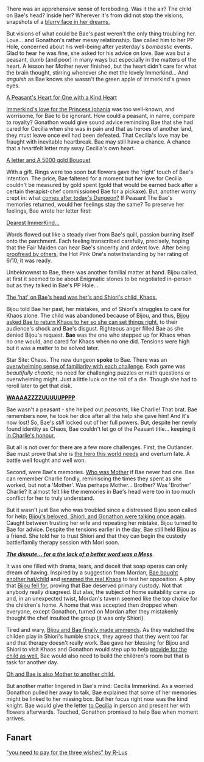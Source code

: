 There was an apprehensive sense of foreboding. Was it the air? The child on Bae's head? Inside her? Wherever it's from did not stop the visions, snapshots of a [blurry face in her dreams.](https://youtu.be/L7rBGepFrXA?t=824)

But visions of what could be Bae's past weren't the only thing troubling her. Love... and Gonathon's rather messy relationship. Bae called him to her PP Hole, concerned about his well-being after yesterday's _bombastic_ events. Glad to hear he was fine, she asked for his advice on love. Bae was but a peasant, dumb (and poor) in many ways but especially in the matters of the heart. A lesson her Mother never finished, but the heart didn't care for what the brain thought, stirring whenever she met the lovely Immerkind... And _anguish_ as Bae knows she wassn't the green apple of Immerkind's green eyes.

[A Peasant's Heart for One with a Kind Heart](#embed:https://youtu.be/L7rBGepFrXA?t=1318)

[Immerkind's love for the Princess Iphania](https://youtu.be/L7rBGepFrXA?t=1388) was too well-known, and worrisome, for Bae to be ignorant. How could a peasant, in name, compare to royalty? Gonathon would give sound advice reminding Bae that she had cared for Cecilia when she was in pain and that as heroes of another land, they must leave once evil had been defeated. That Cecilia's love may be fraught with inevitable heartbreak. Bae may still have a chance. A chance that a heartfelt letter may sway Cecilia's own heart.

[A letter and A 5000 gold Bouquet](#embed:https://youtu.be/L7rBGepFrXA?t=1762)

With a gift. Rings were too soon but flowers gave the 'right' touch of Bae's intention. The price, Bae faltered for a moment but her love for Cecilia couldn't be measured by gold spent (gold that would be earned back after a certain therapist-chef commissioned Bae for a pickaxe). But, another worry crept in: what [comes after today's Dungeon?](https://youtu.be/L7rBGepFrXA?t=2262) If Peasant The Bae's memories returned, would her feelings stay the same? To preserve her feelings, Bae wrote her letter first:

[Dearest ImmerKind...](#embed:https://youtu.be/L7rBGepFrXA?t=2543)

Words flowed out like a steady river from Bae's quill, passion burning itself onto the parchment. Each feeling transcribed carefully, precisely, hoping that the Fair Maiden can hear Bae's sincerity and ardent love. After being [proofread by others](https://youtu.be/L7rBGepFrXA?t=3130), the Hot Pink One's notwithstanding by her rating of 6/10, it was ready.

Unbeknownst to Bae, there was another familial matter at hand. Bijou called, at first it seemed to be about Enigmatic stones to be negotiated in-person but as they talked in Bae's PP Hole...

[The 'hat' on Bae's head was her's and Shiori's child, Khaos.](#embed:https://youtu.be/L7rBGepFrXA?t=3580)

Bijou told Bae her past, her mistakes, and of Shiori's struggles to care for Khaos alone. The child was abandoned because of Bijou, and thus, [Bijou asked Bae to return Khaos to her so she can set things right](https://youtu.be/L7rBGepFrXA?t=3620), to their audience's shock and Bae's disgust. Righteous anger filled Bae as she denied Bijou's request. **Bae** was the one who stepped up for Khaos when no one would, and cared for Khaos when no one did. Tensions were high but it was a matter to be solved later.

Star Site: Chaos. The new dungeon **spoke** to Bae. There was an [overwhelming sense of familiarity with each challenge](https://youtu.be/L7rBGepFrXA?t=4434). Each game was _beautifully chaotic_, no need for challenging puzzles or math questions or overwhelming might. Just a little luck on the roll of a die. Though she had to reroll later to get that disk.

[**WAAAAZZZZUUUUUPPPP**](#embed:https://www.youtube.com/watch?v=aSFZwinYaaU)

Bae wasn't a peasant - she helped out _peasants_, like Charlie! That brat. Bae remembers now, he took her dice after all the help she gave him! And it's now lost! So, Bae's _still_ locked out of her full powers. But, despite her newly found identity as Chaos, Bae couldn't let go of the Peasant title... keeping it [in Charlie's honour.](https://youtu.be/L7rBGepFrXA?t=5680)

But all is not over for there are a few more challenges. First, the Outlander. Bae must prove that she is [the hero this world needs](https://youtu.be/L7rBGepFrXA?t=6108) and overturn fate. A battle well fought and well won.

Second, were Bae's memories. [Who was Mother](https://youtu.be/L7rBGepFrXA?t=6505) if Bae never had one. Bae can remember Charlie fondly, reminiscing the times they spent as she worked, but not a 'Mother'. Was perhaps Mother... Brother? Was 'Brother' Charlie? It almost felt like the memories in Bae's head were too in too much conflict for her to truly understand.

But it wasn't just Bae who was troubled since a distressed Bijou soon called for help; [Bijou's beloved, Shiori, and Gonathon were talking once again](https://youtu.be/L7rBGepFrXA?t=10880). Caught between trusting her wife and repeating her mistake, Bijou turned to Bae for advice. Despite the tensions earlier in the day, Bae still held Bijou as a friend. She told her to trust Shiori and that they can begin the custody battle/family therapy session with Mori soon.

[**_The dispute... for a the lack of a better word was a Mess_**](https://youtu.be/L7rBGepFrXA?t=11850).

It was one filled with drama, tears, and deceit that soap operas can only dream of having. Inspired by a suggestion from Mordan, [Bae bought another hat/child](https://youtu.be/L7rBGepFrXA?t=11383) and [renamed the real Khaos](https://youtu.be/L7rBGepFrXA?t=11464) to test her opposition. A ploy that [Bijou fell for](https://youtu.be/L7rBGepFrXA?t=12085), proving that Bae deserved primary custody. Not that anybody really disagreed. But alas, the subject of home suitability came up and, in an unexpected twist, Mordan's tavern seemed like the top choice for the children's home. A home that was accepted then dropped when everyone, except Gonathon, turned on Mordan after they mistakenly thought the chef insulted the group (it was only Shiori).

Tired and wary, [Bijou and Bae finally made ammends](https://youtu.be/L7rBGepFrXA?t=13039h). As they watched the childen play in Shiori's humble shack, they agreed that they went too far and that therapy doesn't really work. Bae gave her blessing for Bijou and Shiori to visit Khaos and Gonathon would step up to help [provide for the child as well.](https://youtu.be/L7rBGepFrXA?t=13387) Bae would also need to build the children's room but that is task for another day.

[Oh and Bae is also Mother to another child.](#embed:https://youtu.be/L7rBGepFrXA?t=13027)

But another matter lingered in Bae's mind: Cecilia Immerkind. As a worried Gonathon pulled her away to talk, Bae explained that some of her memories might be linked to her missing box. But her focus right now was the kind knight. Bae would give the letter [to Cecilia](https://youtu.be/L7rBGepFrXA?t=13807) in person and present her with flowers afterwards. Touched, Gonathon promised to help Bae when moment arrives.

## Fanart

["you need to pay for the three wishes" by R-Lus](https://x.com/RLus654/status/1920313961980793313)
